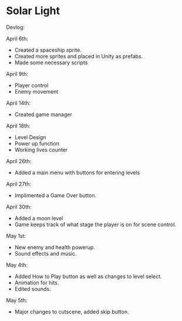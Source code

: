 # Solar Light

Devlog:

April 6th:
- Created a spaceship sprite.
- Created more sprites and placed in Unity as prefabs.
- Made some necessary scripts

April 9th:
- Player control
- Enemy movement

April 14th: 
- Created game manager

April 18th:
- Level Design
- Power up function
- Working lives counter

April 26th:
- Added a main menu with buttons for entering levels

April 27th:
- Implimented a Game Over button.

April 30th:
- Added a moon level
- Game keeps track of what stage the player is on for scene control.

May 1st:
- New enemy and health powerup.
- Sound effects and music.

May 4th:
- Added How to Play button as well as changes to level select.
- Animation for hits.
- Edited sounds.

May 5th:
- Major changes to cutscene, added skip button.


